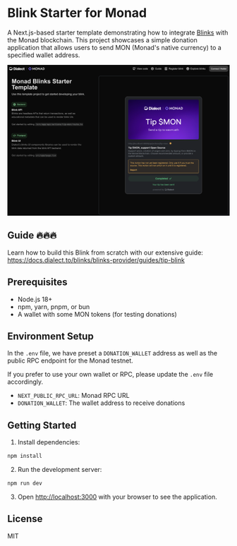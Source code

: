 # Blink Starter for Monad

A Next.js-based starter template demonstrating how to integrate [Blinks](https://docs.dialect.to/blinks/) with the Monad blockchain. This project showcases a simple donation application that allows users to send MON (Monad's native currency) to a specified wallet address.

![Blink Scaffold for Monad](/public/screenshot-blink-scaffold-monad.png)

## Guide 🔥🔥🔥

Learn how to build this Blink from scratch with our extensive guide:
https://docs.dialect.to/blinks/blinks-provider/guides/tip-blink

## Prerequisites

- Node.js 18+
- npm, yarn, pnpm, or bun
- A wallet with some MON tokens (for testing donations)

## Environment Setup

In the `.env` file, we have preset a `DONATION_WALLET` address as well as the public RPC endpoint for the Monad testnet.

If you prefer to use your own wallet or RPC, please update the `.env` file accordingly.

- `NEXT_PUBLIC_RPC_URL`: Monad RPC URL
- `DONATION_WALLET`: The wallet address to receive donations

## Getting Started

1. Install dependencies:

```bash
npm install
```

2. Run the development server:

```bash
npm run dev
```

3. Open [http://localhost:3000](http://localhost:3000) with your browser to see the application.

## License

MIT
